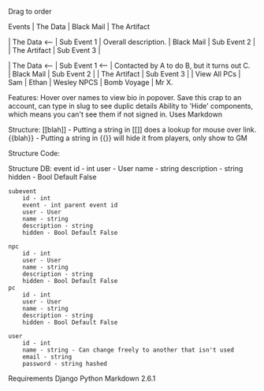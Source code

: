 Drag to order

Events
| The Data 
| Black Mail
| The Artifact

| The Data <—	| Sub Event 1 | Overall description.
| Black Mail	| Sub Event 2 |
| The Artifact	| Sub Event 3 |


| The Data <—	| Sub Event 1 <— 	| Contacted by A to do B, but it turns out C.  
| Black Mail	| Sub Event 2	    |
| The Artifact	| Sub Event 3		|
				| View All
PCs
| Sam
| Ethan
| Wesley
NPCS
| Bomb Voyage
| Mr X.

Features: 
	Hover over names to view bio in popover.
	Save this crap to an account, can type in slug to see duplic details
	Ability to 'Hide' components, which means you can't see them if not signed in.
	Uses Markdown

Structure:
	[[blah]] - Putting a string in [[]] does a lookup for mouse over link.
	{{blah}} - Putting a string in {{}} will hide it from players, only show to GM

Structure Code:

Structure DB:
	event
		id - int
		user - User
		name - string
		description - string
		hidden - Bool Default False

	subevent
		id - int
		event - int parent event id
		user - User
		name - string
		description - string
		hidden - Bool Default False

	npc
		id - int
		user - User
		name - string
		description - string
		hidden - Bool Default False
	pc
		id - int
		user - User
		name - string
		description - string
		hidden - Bool Default False

	user
		id - int 
		name - string - Can change freely to another that isn't used
		email - string
		password - string hashed



Requirements
	Django
	Python Markdown 2.6.1

